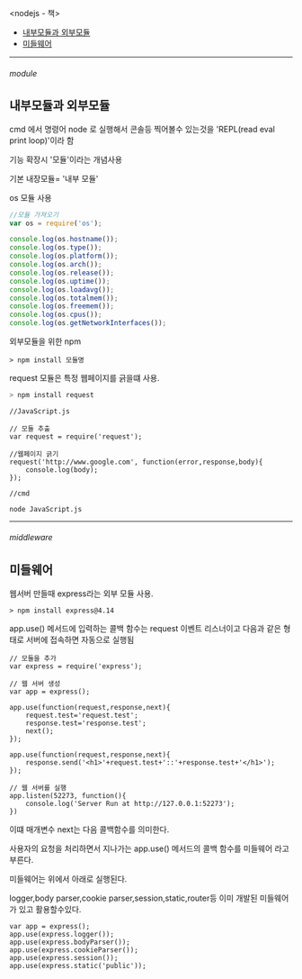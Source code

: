 <nodejs - 책>

- [내부모듈과 외부모듈](#module)
- [미들웨어](#middleware)

---


###### module

내부모듈과 외부모듈
-

cmd 에서 명령어 node 로 실행해서 콘솔등 찍어볼수 있는것을 'REPL(read eval print loop)'이라 함

기능 확장시 '모듈'이라는 개념사용

기본 내장모듈= '내부 모듈'

[](https://nodejs.org/api)

os 모듈 사용

```js
//모듈 가져오기
var os = require('os');

console.log(os.hostname());
console.log(os.type());
console.log(os.platform());
console.log(os.arch());
console.log(os.release());
console.log(os.uptime());
console.log(os.loadavg());
console.log(os.totalmem());
console.log(os.freemem());
console.log(os.cpus());
console.log(os.getNetworkInterfaces());


```

외부모듈을 위한 npm
[](https://npmjs.org/)

```
> npm install 모듈명
```

request 모듈은 특정 웹페이지를 긁을떄 사용.

```js
> npm install request
```

```
//JavaScript.js

// 모듈 추출
var request = require('request');

//웹페이지 긁기
request('http://www.google.com', function(error,response,body){
    console.log(body);
});
```

```
//cmd

node JavaScript.js
```




---


###### middleware

미들웨어
-

웹서버 만들때 express라는 외부 모듈 사용.
```
> npm install express@4.14
```

app.use() 메서드에 입력하는 콜백 함수는 request 이벤트 리스너이고 다음과 같은 형태로 서버에 접속하면 자동으로 실행됨

```
// 모듈을 추가
var express = require('express');

// 웹 서버 생성
var app = express();

app.use(function(request,response,next){
    request.test='request.test';
    response.test='response.test';
    next();
});

app.use(function(request,response,next){
    response.send('<h1>'+request.test+'::'+response.test+'</h1>');
});

// 웹 서버를 실행
app.listen(52273, function(){
    console.log('Server Run at http://127.0.0.1:52273');
})
```

이떄 매개변수 next는 다음 콜백함수를 의미한다.

사용자의 요청을 처리하면서 지나가는 app.use() 메서드의 콜백 함수를 미들웨어 라고 부른다.

미들웨어는 위에서 아래로 실행된다.

logger,body parser,cookie parser,session,static,router등 이미 개발된 미들웨어가 있고 활용할수있다.

```
var app = express();
app.use(express.logger());
app.use(express.bodyParser());
app.use(express.cookieParser());
app.use(express.session());
app.use(express.static('public'));
```
                                            